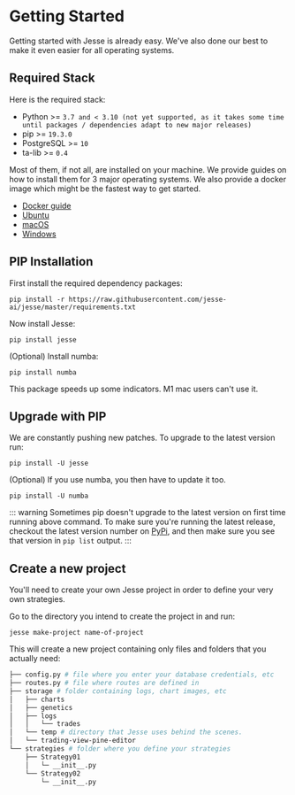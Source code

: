 # Getting Started

Getting started with Jesse is already easy. We've also done our best to make it even easier for all operating systems.

<!-- In case you already have the required stack installed on your environment, you can move on to the [package installation](./package-installation) page.   -->

## Required Stack

Here is the required stack:

-   Python >= `3.7 and < 3.10 (not yet supported, as it takes some time until packages / dependencies adapt to new major releases) `
-   pip >= `19.3.0`
-   PostgreSQL >= `10`
-   ta-lib >= `0.4`

Most of them, if not all, are installed on your machine. We provide guides on how to install them for 3 major operating systems. We also provide a docker image which might be the fastest way to get started.

- [Docker guide](/docs/getting-started/docker.md)
- [Ubuntu](/docs/getting-started/environment-setup.html#ubuntu)
- [macOS](/docs/getting-started/environment-setup.html#macos)
- [Windows](/docs/getting-started/environment-setup.html#windows)

## PIP Installation

First install the required dependency packages:
```
pip install -r https://raw.githubusercontent.com/jesse-ai/jesse/master/requirements.txt
```

Now install Jesse:
```
pip install jesse
```

(Optional) Install numba:
```
pip install numba
```
This package speeds up some indicators. M1 mac users can't use it.

## Upgrade with PIP

We are constantly pushing new patches. To upgrade to the latest version run:
```
pip install -U jesse
```
(Optional) If you use numba, you then have to update it too. 

```
pip install -U numba
```

::: warning
Sometimes pip doesn't upgrade to the latest version on first time running above command. To make sure you're running the latest release, checkout the latest version number on [PyPi](https://pypi.org/project/jesse/), and then make sure you see that version in `pip list` output.
:::

## Create a new project

You'll need to create your own Jesse project in order to define your very own strategies.

Go to the directory you intend to create the project in and run:

```
jesse make-project name-of-project
```

This will create a new project containing only files and folders that you actually need:

```sh
├── config.py # file where you enter your database credentials, etc
├── routes.py # file where routes are defined in
├── storage # folder containing logs, chart images, etc
│   ├── charts
│   ├── genetics
│   ├── logs
│   │   └── trades
│   └── temp # directory that Jesse uses behind the scenes.
│   └── trading-view-pine-editor
└── strategies # folder where you define your strategies
    ├── Strategy01
    │   └─ __init__.py
    └── Strategy02
        └─ __init__.py
```
